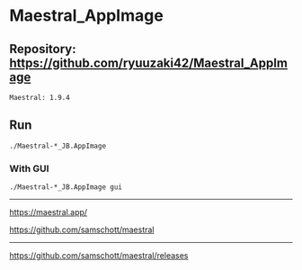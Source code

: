 
# Maestral_AppImage

## Repository: https://github.com/ryuuzaki42/Maestral_AppImage
    Maestral: 1.9.4

## Run
    ./Maestral-*_JB.AppImage

### With GUI
    ./Maestral-*_JB.AppImage gui

---
https://maestral.app/

https://github.com/samschott/maestral

---
https://github.com/samschott/maestral/releases
